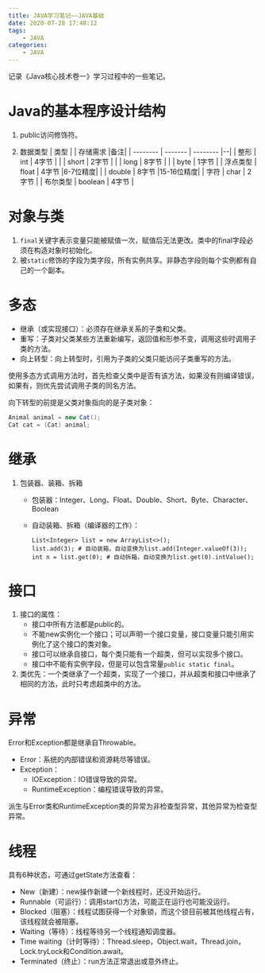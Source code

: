 ```yaml
---
title: JAVA学习笔记——JAVA基础
date: 2020-07-28 17:48:12
tags:
	- JAVA
categories:
	- JAVA
---
```


记录《Java核心技术卷一》学习过程中的一些笔记。

<!--more-->

# Java的基本程序设计结构

1. public访问修饰符。

2. 数据类型
| 类型     |         | 存储需求 |备注|
| -------- | ------- | -------- |--|
| 整形     | int     | 4字节    |
|          | short   | 2字节    |
|          | long    | 8字节    |
|          | byte    | 1字节    |
| 浮点类型 | float   | 4字节    |6-7位精度|
|          | double  | 8字节    |15-16位精度|
| 字符     | char    | 2字节    |
| 布尔类型 | boolean | 4字节    |

# 对象与类

1. `final`关键字表示变量只能被赋值一次，赋值后无法更改。类中的final字段必须在构造对象时初始化。
2. 被`static`修饰的字段为类字段，所有实例共享。非静态字段则每个实例都有自己的一个副本。

# 多态

- 继承（或实现接口）：必须存在继承关系的子类和父类。
- 重写：子类对父类某些方法重新编写，返回值和形参不变，调用这些时调用子类的方法。
- 向上转型：向上转型时，引用为子类的父类只能访问子类重写的方法。

使用多态方式调用方法时，首先检查父类中是否有该方法，如果没有则编译错误，如果有，则优先尝试调用子类的同名方法。

向下转型的前提是父类对象指向的是子类对象：

```java
Animal animal = new Cat();
Cat cat = (Cat) animal;
```

# 继承

1. 包装器、装箱、拆箱

   - 包装器：Integer、Long、Float、Double、Short、Byte、Character、Boolean

   - 自动装箱、拆箱（编译器的工作）：

     ```
     List<Integer> list = new ArrayList<>();
     list.add(3); # 自动装箱，自动变换为list.add(Integer.valueOf(3));
     int n = list.get(0); # 自动拆箱，自动变换为list.get(0).intValue();
     ```


# 接口

1. 接口的属性：
   - 接口中所有方法都是public的。
   - 不能new实例化一个接口；可以声明一个接口变量，接口变量只能引用实例化了这个接口的类对象。
   - 接口可以继承自接口，每个类只能有一个超类，但可以实现多个接口。
   - 接口中不能有实例字段，但是可以包含常量`public static final`。
2. 类优先：一个类继承了一个超类，实现了一个接口，并从超类和接口中继承了相同的方法，此时只考虑超类中的方法。

# 异常

Error和Exception都是继承自Throwable。

- Error：系统的内部错误和资源耗尽等错误。
- Exception：
  - IOException：IO错误导致的异常。
  - RuntimeException：编程错误导致的异常。

派生与Error类和RuntimeException类的异常为非检查型异常，其他异常为检查型异常。

# 线程

具有6种状态，可通过getState方法查看：

- New（新建）：new操作新建一个新线程时，还没开始运行。
- Runnable（可运行）：调用start()方法，可能正在运行也可能没运行。
- Blocked（阻塞）：线程试图获得一个对象锁，而这个锁目前被其他线程占有，该线程就会被阻塞。
- Waiting（等待）：线程等待另一个线程通知调度器。
- Time waiting（计时等待）：Thread.sleep，Object.wait，Thread.join，Lock.tryLock和Condition.await。
- Terminated（终止）：run方法正常退出或意外终止。

